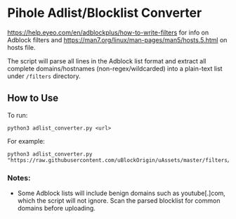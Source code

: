 # Pihole Adlist/Blocklist Converter


 https://help.eyeo.com/en/adblockplus/how-to-write-filters for info on Adblock filters and https://man7.org/linux/man-pages/man5/hosts.5.html on hosts file.



The script will parse all lines in the Adblock list format and extract all complete domains/hostnames (non-regex/wildcarded) into a plain-text list under `/filters` directory. 

## How to Use



To run:
```
python3 adlist_converter.py <url>
```

For example:
```
python3 adlist_converter.py "https://raw.githubusercontent.com/uBlockOrigin/uAssets/master/filters/badware.txt"
```

### Notes:

- Some Adblock lists will include benign domains such as youtube[.]com, which the script will not ignore. Scan the parsed blocklist for common domains before uploading. 
